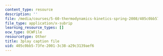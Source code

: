 ```yaml
---
content_type: resource
description: ''
file: /media/courses/5-60-thermodynamics-kinetics-spring-2008/405c0bb573fe20013c38a29c3139aef6_eXUFm8lA5yE.srt
file_type: application/x-subrip
learning_resource_types: []
ocw_type: OCWFile
resourcetype: Other
title: 3play caption file
uid: 405c0bb5-73fe-2001-3c38-a29c3139aef6
---
```

